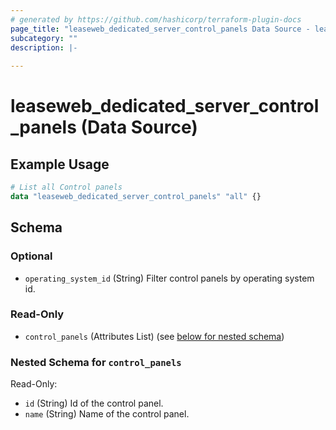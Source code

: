 ```yaml
---
# generated by https://github.com/hashicorp/terraform-plugin-docs
page_title: "leaseweb_dedicated_server_control_panels Data Source - leaseweb"
subcategory: ""
description: |-
  
---
```


# leaseweb_dedicated_server_control_panels (Data Source)



## Example Usage

```terraform
# List all Control panels
data "leaseweb_dedicated_server_control_panels" "all" {}
```

<!-- schema generated by tfplugindocs -->
## Schema

### Optional

- `operating_system_id` (String) Filter control panels by operating system id.

### Read-Only

- `control_panels` (Attributes List) (see [below for nested schema](#nestedatt--control_panels))

<a id="nestedatt--control_panels"></a>
### Nested Schema for `control_panels`

Read-Only:

- `id` (String) Id of the control panel.
- `name` (String) Name of the control panel.

